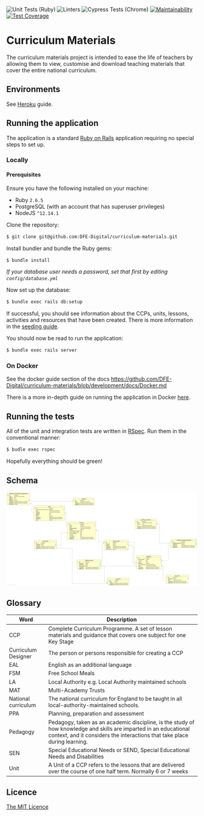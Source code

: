 ![Unit Tests (Ruby)](https://github.com/DFE-Digital/curriculum-materials/workflows/Unit%20Tests%20(Ruby)/badge.svg)
![Linters](https://github.com/DFE-Digital/curriculum-materials/workflows/Linters/badge.svg)
![Cypress Tests (Chrome)](https://github.com/DFE-Digital/curriculum-materials/workflows/Cypress%20Tests%20(Chrome)/badge.svg)
[![Maintainability](https://api.codeclimate.com/v1/badges/347204b90ba1609c51df/maintainability)](https://codeclimate.com/github/DFE-Digital/curriculum-materials/maintainability)
[![Test Coverage](https://api.codeclimate.com/v1/badges/347204b90ba1609c51df/test_coverage)](https://codeclimate.com/github/DFE-Digital/curriculum-materials/test_coverage)

# Curriculum Materials

The curriculum materials project is intended to ease the life of teachers by
allowing them to view, customise and download teaching materials that cover the
entire national curriculum.

## Environments

See [Heroku](docs/Heroku.md) guide.

## Running the application

The application is a standard [Ruby on Rails](https://www.rubyonrails.org/) application requiring
no special steps to set up.

### Locally

#### Prerequisites

Ensure you have the following installed on your machine:

 * Ruby `2.6.5`
 * PostgreSQL (with an account that has superuser privileges)
 * NodeJS `^12.14.1`

Clone the repository:

```bash
$ git clone git@github.com:DFE-Digital/curriculum-materials.git
```

Install bundler and bundle the Ruby gems:

```bash
$ bundle install
```

_If your database user needs a password, set that first by editing `config/database.yml`_

Now set up the database:

```bash
$ bundle exec rails db:setup
```

If successful, you should see information about the CCPs, units, lessons,
activities and resources that have been created. There is more information
in the [seeding guide](docs/Seeds.md).

You should now be read to run the application:

```bash
$ bundle exec rails server
```

### On Docker

See the docker guide section of the docs https://github.com/DFE-Digital/curriculum-materials/blob/development/docs/Docker.md

There is a more in-depth guide on running the application in Docker [here](docs/Docker.md).

## Running the tests

All of the unit and integration tests are written in [RSpec](https://rspec.info/). Run them
in the conventional manner:

```bash
$ budle exec rspec
```

Hopefully everything should be green!

## Schema

![Schema diagram](docs/schema.png)

## Glossary

| Word                | Description                                                                                                                                                                                    |
| ----                | -----------                                                                                                                                                                                    |
| CCP                 | Complete Curriculum Programme. A set of lesson materials and guidance that covers one subject for one Key Stage                                                                                |
| Curriculum Designer | The person or persons responsible for creating a CCP                                                                                                                                           |
| EAL                 | English as an additional language                                                                                                                                                              |
| FSM                 | Free School Meals                                                                                                                                                                              |
| LA                  | Local Authority e.g. Local Authority maintained schools                                                                                                                                        |
| MAT                 | Multi-Academy Trusts                                                                                                                                                                           |
| National curriculum | The national curriculum for England to be taught in all local-authority-maintained schools.                                                                                                    |
| PPA                 | Planning, preparation and assessment                                                                                                                                                           |
| Pedagogy            | Pedagogy, taken as an academic discipline, is the study of how knowledge and skills are imparted in an educational context, and it considers the interactions that take place during learning. |
| SEN                 | Special Educational Needs or SEND, Special Educational Needs and Disabilities                                                                                                                  |
| Unit                | A Unit of a CCP refers to the lessons that are delivered over the course of one half term. Normally 6 or 7 weeks                                                                               |


## Licence

[The MIT Licence](LICENCE)
